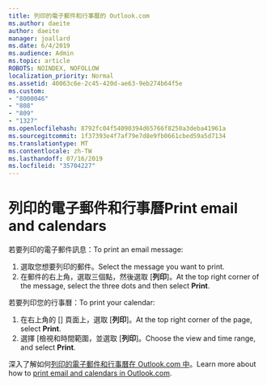 ```yaml
---
title: 列印的電子郵件和行事曆的 Outlook.com
ms.author: daeite
author: daeite
manager: joallard
ms.date: 6/4/2019
ms.audience: Admin
ms.topic: article
ROBOTS: NOINDEX, NOFOLLOW
localization_priority: Normal
ms.assetid: 40063c6e-2c45-420d-ae63-9eb274b64f5e
ms.custom:
- "8000046"
- "808"
- "809"
- "1327"
ms.openlocfilehash: 8792fc04f54090394d65766f8250a3deba41961a
ms.sourcegitcommit: 1f37393e4f7af79e7d8e9fb0661cbed59a5d7134
ms.translationtype: MT
ms.contentlocale: zh-TW
ms.lasthandoff: 07/16/2019
ms.locfileid: "35704227"
---
```

# <a name="print-email-and-calendars"></a><span data-ttu-id="80df0-102">列印的電子郵件和行事曆</span><span class="sxs-lookup"><span data-stu-id="80df0-102">Print email and calendars</span></span>

<span data-ttu-id="80df0-103">若要列印的電子郵件訊息：</span><span class="sxs-lookup"><span data-stu-id="80df0-103">To print an email message:</span></span>
  
1. <span data-ttu-id="80df0-104">選取您想要列印的郵件。</span><span class="sxs-lookup"><span data-stu-id="80df0-104">Select the message you want to print.</span></span>
1. <span data-ttu-id="80df0-105">在郵件的右上角，選取三個點，然後選取 [**列印**]。</span><span class="sxs-lookup"><span data-stu-id="80df0-105">At the top right corner of the message, select the three dots and then select **Print**.</span></span>

<span data-ttu-id="80df0-106">若要列印您的行事曆：</span><span class="sxs-lookup"><span data-stu-id="80df0-106">To print your calendar:</span></span>

1. <span data-ttu-id="80df0-107">在右上角的 [] 頁面上，選取 [**列印**]。</span><span class="sxs-lookup"><span data-stu-id="80df0-107">At the top right corner of the page, select **Print**.</span></span>
1. <span data-ttu-id="80df0-108">選擇 [檢視和時間範圍，並選取 [**列印**]。</span><span class="sxs-lookup"><span data-stu-id="80df0-108">Choose the view and time range, and select **Print**.</span></span>

<span data-ttu-id="80df0-109">深入了解如何[列印的電子郵件和行事曆在 Outlook.com 中](https://support.office.com/article/c835b8e5-b310-4cab-ac15-b6eb95149855?wt.mc_id=Office_Outlook_com_Alchemy)。</span><span class="sxs-lookup"><span data-stu-id="80df0-109">Learn more about how to [print email and calendars in Outlook.com](https://support.office.com/article/c835b8e5-b310-4cab-ac15-b6eb95149855?wt.mc_id=Office_Outlook_com_Alchemy).</span></span>